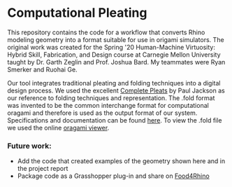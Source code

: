 Computational Pleating
======================

This repository contains the code for a workflow that converts Rhino modeling geometry into a format suitable for use in origami simulators. The original work was created for the Spring '20 Human-Machine Virtuosity: Hybrid Skill, Fabrication, and Design course at Carnegie Mellon University taught by Dr. Garth Zeglin and Prof. Joshua Bard. My teammates were Ryan Smerker and Ruohai Ge.

Our tool integrates traditional pleating and folding techniques into a digital design process. We used the excellent [Complete Pleats](https://www.amazon.com/Complete-Pleats-Pleating-Techniques-Architecture/dp/1780676018/ref=sr_1_1?dchild=1&keywords=paper+pleating&qid=1623266145&sr=8-1) by Paul Jackson as our reference to folding techniques and representation. The .fold format was invented to be the common interchange format for computational oragami and therefore is used as the output format of our system. Specifications and documentation can be found [here](https://github.com/edemaine/fold). To view the .fold file we used the online [oragami viewer](https://origamisimulator.org). 


### Future work:
* Add the code that created examples of the geometry shown here and in the project report
* Package code as a Grasshopper plug-in and share on [Food4Rhino](https://www.food4rhino.com/en)
